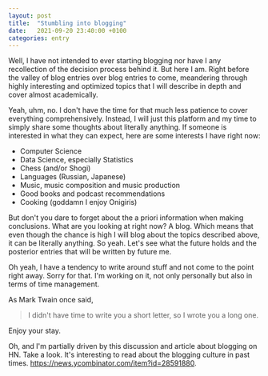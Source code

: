```yaml
---
layout: post
title:  "Stumbling into blogging"
date:   2021-09-20 23:40:00 +0100
categories: entry
---
```


Well, I have not intended to ever starting blogging nor have I any recollection
of the decision process behind it. But here I am. Right before the valley of 
blog entries over blog entries to come, meandering through highly interesting and optimized
topics that I will describe in depth and cover almost academically.

Yeah, uhm, no. I don't have the time for that much less patience to cover everything
comprehensively. Instead, I will just this platform and my time to simply share
some thoughts about literally anything. If someone is interested in what they can expect,
here are some interests I have right now:
* Computer Science
* Data Science, especially Statistics
* Chess (and/or Shogi)
* Languages (Russian, Japanese)
* Music, music composition and music production
* Good books and podcast recommendations
* Cooking (goddamn I enjoy Onigiris)

But don't you dare to forget about the a priori information when making conclusions.
What are you looking at right now? A blog. Which means that even though the chance is high
I will blog about the topics described above, it can be literally anything. So yeah. Let's see 
what the future holds and the posterior entries that will be written by future me.

Oh yeah, I have a tendency to write around stuff and not come to the point right away.
Sorry for that. I'm working on it, not only personally but also in terms of time management. 

As Mark Twain once said, 
> I didn't have time to write you a short letter, so I wrote you a long one.

Enjoy your stay.

Oh, and I'm partially driven by this discussion and article about blogging on HN. Take a look. It's interesting to read about the blogging culture in past times. https://news.ycombinator.com/item?id=28591880.